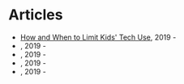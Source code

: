 # Articles

* [How and When to Limit Kids' Tech Use](https://www.nytimes.com/guides/smarterliving/family-technology?action=click&module=Smarter%20Living&pgtype=Homepage), 2019 - 
* [](), 2019 - 
* [](), 2019 - 
* [](), 2019 - 
* [](), 2019 - 
